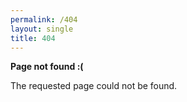 ```yaml
---
permalink: /404
layout: single
title: 404
---
```


**Page not found :(**

The requested page could not be found.